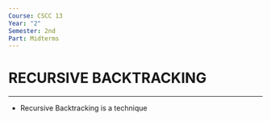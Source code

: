 ```yaml
---
Course: CSCC 13
Year: "2"
Semester: 2nd
Part: Midterms
---
```

# RECURSIVE BACKTRACKING
---
- Recursive Backtracking is a technique 